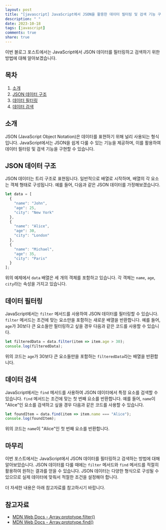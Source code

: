 ```yaml
---
layout: post
title: "[javascript] JavaScript에서 JSON을 활용한 데이터 필터링 및 검색 기능 구현 방법"
description: " "
date: 2023-10-18
tags: [javascript]
comments: true
share: true
---
```


이번 블로그 포스트에서는 JavaScript에서 JSON 데이터를 필터링하고 검색하기 위한 방법에 대해 알아보겠습니다.

## 목차
1. [소개](#소개)
2. [JSON 데이터 구조](#json-데이터-구조)
3. [데이터 필터링](#데이터-필터링)
4. [데이터 검색](#데이터-검색)

## 소개

JSON (JavaScript Object Notation)은 데이터를 표현하기 위해 널리 사용되는 형식입니다. JavaScript에서는 JSON을 쉽게 다룰 수 있는 기능을 제공하며, 이를 활용하여 데이터 필터링 및 검색 기능을 구현할 수 있습니다.

## JSON 데이터 구조

JSON 데이터는 트리 구조로 표현됩니다. 일반적으로 배열로 시작하며, 배열의 각 요소는 객체 형태로 구성됩니다. 예를 들어, 다음과 같은 JSON 데이터를 가정해보겠습니다.

```javascript
let data = [
  {
    "name": "John",
    "age": 25,
    "city": "New York"
  },
  {
    "name": "Alice",
    "age": 30,
    "city": "London"
  },
  {
    "name": "Michael",
    "age": 35,
    "city": "Paris"
  }
];
```

위의 예제에서 `data` 배열은 세 개의 객체를 포함하고 있습니다. 각 객체는 `name`, `age`, `city`라는 속성을 가지고 있습니다.

## 데이터 필터링

JavaScript에서는 `filter` 메서드를 사용하여 JSON 데이터를 필터링할 수 있습니다. `filter` 메서드는 조건에 맞는 요소만을 포함하는 새로운 배열을 반환합니다. 예를 들어, `age`가 30보다 큰 요소들만 필터링하고 싶을 경우 다음과 같은 코드를 사용할 수 있습니다.

```javascript
let filteredData = data.filter(item => item.age > 30);
console.log(filteredData);
```

위의 코드는 `age`가 30보다 큰 요소들만을 포함하는 `filteredData`라는 배열을 반환합니다.

## 데이터 검색

JavaScript에서는 `find` 메서드를 사용하여 JSON 데이터에서 특정 요소를 검색할 수 있습니다. `find` 메서드는 조건에 맞는 첫 번째 요소를 반환합니다. 예를 들어, `name`이 "Alice"인 요소를 검색하고 싶을 경우 다음과 같은 코드를 사용할 수 있습니다.

```javascript
let foundItem = data.find(item => item.name === "Alice");
console.log(foundItem);
```

위의 코드는 `name`이 "Alice"인 첫 번째 요소를 반환합니다.

## 마무리

이번 포스트에서는 JavaScript에서 JSON 데이터를 필터링하고 검색하는 방법에 대해 알아보았습니다. JSON 데이터를 다룰 때에는 `filter` 메서드와 `find` 메서드를 적절히 활용하여 원하는 결과를 얻을 수 있습니다. JSON 데이터는 다양한 형식으로 구성될 수 있으므로 실제 데이터에 맞춰서 적절한 조건을 설정해야 합니다. 

더 자세한 내용은 아래 참고자료를 참고하시기 바랍니다.

## 참고자료
- [MDN Web Docs - Array.prototype.filter()](https://developer.mozilla.org/ko/docs/Web/JavaScript/Reference/Global_Objects/Array/filter)
- [MDN Web Docs - Array.prototype.find()](https://developer.mozilla.org/ko/docs/Web/JavaScript/Reference/Global_Objects/Array/find)